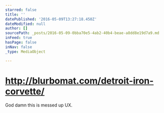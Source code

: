 ```yaml
---
starred: false
title: ''
datePublished: '2016-05-09T13:27:18.450Z'
dateModified: null
author: []
sourcePath: _posts/2016-05-09-0bba70e5-4ab2-40b4-beae-a8dd8e19d7a9.md
inFeed: true
hasPage: false
inNav: false
_type: MediaObject

---
```

# http://blurbomat.com/detroit-iron-corvette/

God damn this is messed up UX.